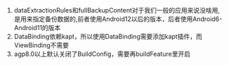 1. dataExtractionRules和fullBackupContent对于我们一般的应用来说没啥用,是用来指定备份数据的,前者使用Android12以后的版本，后者使用Android6-Android11的版本
2. DataBinding依赖kapt，所以使用DataBinding需要添加kapt插件，而ViewBinding不需要
3. agp8.0以上默认关闭了BuildConfig，需要再buildFeature里开启